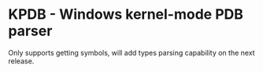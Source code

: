 # KPDB - Windows kernel-mode PDB parser
Only supports getting symbols, will add types parsing capability on the next release.

